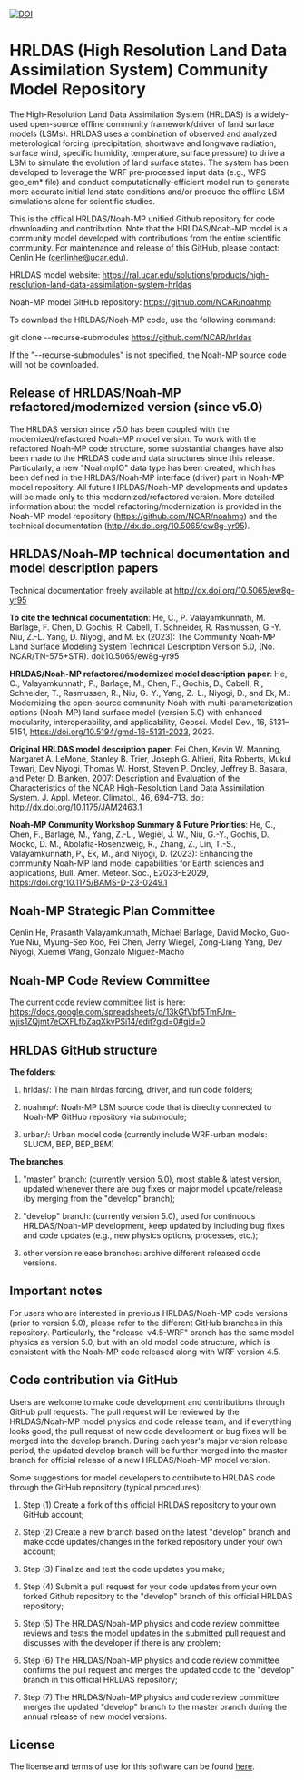 [![DOI](https://zenodo.org/badge/261594454.svg)](https://zenodo.org/badge/latestdoi/261594454)


# HRLDAS (High Resolution Land Data Assimilation System) Community Model Repository

The High-Resolution Land Data Assimilation System (HRLDAS) is a widely-used open-source offline community framework/driver of land surface models (LSMs). HRLDAS uses a combination of observed and analyzed meterological forcing (precipitation, shortwave and longwave radiation, surface wind, specific humidity, temperature, surface pressure) to drive a LSM to simulate the evolution of land surface states. The system has been developed to leverage the WRF pre-processed input data (e.g., WPS geo_em* file) and conduct computationally-efficient model run to generate more accurate initial land state conditions and/or produce the offline LSM simulations alone for scientific studies.

This is the offical HRLDAS/Noah-MP unified Github repository for code downloading and contribution. Note that the HRLDAS/Noah-MP model is a community model developed with contributions from the entire scientific community. For maintenance and release of this GitHub, please contact: Cenlin He (cenlinhe@ucar.edu).

HRLDAS model website: https://ral.ucar.edu/solutions/products/high-resolution-land-data-assimilation-system-hrldas

Noah-MP model GitHub repository: https://github.com/NCAR/noahmp

To download the HRLDAS/Noah-MP code, use the following command:

git clone --recurse-submodules https://github.com/NCAR/hrldas

If the "--recurse-submodules" is not specified, the Noah-MP source code will not be downloaded.


## Release of HRLDAS/Noah-MP refactored/modernized version (since v5.0)

The HRLDAS version since v5.0 has been coupled with the modernized/refactored Noah-MP model version. To work with the refactored Noah-MP code structure, some substantial changes have also been made to the HRLDAS code and data structures since this release. Particularly, a new "NoahmpIO" data type has been created, which has been defined in the HRLDAS/Noah-MP interface (driver) part in Noah-MP model repository. All future HRLDAS/Noah-MP developments and updates will be made only to this modernized/refactored version. More detailed information about the model refactoring/modernization is provided in the Noah-MP model repository (https://github.com/NCAR/noahmp) and the technical documentation (http://dx.doi.org/10.5065/ew8g-yr95).


## HRLDAS/Noah-MP technical documentation and model description papers

Technical documentation freely available at http://dx.doi.org/10.5065/ew8g-yr95

**To cite the technical documentation**:  He, C., P. Valayamkunnath, M. Barlage, F. Chen, D. Gochis, R. Cabell, T. Schneider, R. Rasmussen, G.-Y. Niu, Z.-L. Yang, D. Niyogi, and M. Ek (2023): The Community Noah-MP Land Surface Modeling System Technical Description Version 5.0, (No. NCAR/TN-575+STR). doi:10.5065/ew8g-yr95

**HRLDAS/Noah-MP refactored/modernized model description paper**:  He, C., Valayamkunnath, P., Barlage, M., Chen, F., Gochis, D., Cabell, R., Schneider, T., Rasmussen, R., Niu, G.-Y., Yang, Z.-L., Niyogi, D., and Ek, M.: Modernizing the open-source community Noah with multi-parameterization options (Noah-MP) land surface model (version 5.0) with enhanced modularity, interoperability, and applicability, Geosci. Model Dev., 16, 5131–5151, https://doi.org/10.5194/gmd-16-5131-2023, 2023.

**Original HRLDAS model description paper**: Fei Chen, Kevin W. Manning, Margaret A. LeMone, Stanley B. Trier, Joseph G. Alfieri, Rita Roberts, Mukul Tewari, Dev Niyogi, Thomas W. Horst, Steven P. Oncley, Jeffrey B. Basara, and Peter D. Blanken, 2007: Description and Evaluation of the Characteristics of the NCAR High-Resolution Land Data Assimilation System. J. Appl. Meteor. Climatol., 46, 694–713.
doi: http://dx.doi.org/10.1175/JAM2463.1

**Noah-MP Community Workshop Summary & Future Priorities**: He, C., Chen, F., Barlage, M., Yang, Z.-L., Wegiel, J. W., Niu, G.-Y., Gochis, D., Mocko, D. M., Abolafia-Rosenzweig, R., Zhang, Z., Lin, T.-S., Valayamkunnath, P., Ek, M., and Niyogi, D. (2023): Enhancing the community Noah-MP land model capabilities for Earth sciences and applications, Bull. Amer. Meteor. Soc., E2023–E2029, https://doi.org/10.1175/BAMS-D-23-0249.1


## Noah-MP Strategic Plan Committee

Cenlin He, Prasanth Valayamkunnath, Michael Barlage, David Mocko, Guo-Yue Niu, Myung-Seo Koo, Fei Chen, Jerry Wiegel, Zong-Liang Yang, Dev Niyogi, Xuemei Wang, Gonzalo Miguez-Macho


## Noah-MP Code Review Committee

The current code review committee list is here: https://docs.google.com/spreadsheets/d/13kGfVbf5TmFJm-wjis1ZQjmt7eCXFLfbZaqXkvPSi14/edit?gid=0#gid=0


## HRLDAS GitHub structure

**The folders**:

1. hrldas/: The main hlrdas forcing, driver, and run code folders;

2. noahmp/: Noah-MP LSM source code that is direclty connected to Noah-MP GitHub repository via submodule;

3. urban/: Urban model code (currently include WRF-urban models: SLUCM, BEP, BEP_BEM)

**The branches**:

1. "master" branch: (currently version 5.0), most stable & latest version, updated whenever there are bug fixes or major model update/release (by merging from the "develop" branch);

2. "develop" branch: (currently version 5.0), used for continuous HRLDAS/Noah-MP development, keep updated by including bug fixes and code updates (e.g., new physics options, processes, etc.); 

3. other version release branches: archive different released code versions.


## Important notes

For users who are interested in previous HRLDAS/Noah-MP code versions (prior to version 5.0), please refer to the different GitHub branches in this repository. Particularly, the "release-v4.5-WRF" branch has the same model physics as version 5.0, but with an old model code structure, which is consistent with the Noah-MP code released along with WRF version 4.5.


## Code contribution via GitHub

Users are welcome to make code development and contributions through GitHub pull requests. The pull request will be reviewed by the HRLDAS/Noah-MP model physics and code release team, and if everything looks good, the pull request of new code development or bug fixes will be merged into the develop branch. During each year's major version release period, the updated develop branch will be further merged into the master branch for official release of a new HRLDAS/Noah-MP model version.

Some suggestions for model developers to contribute to HRLDAS code through the GitHub repository (typical procedures):

1. Step (1) Create a fork of this official HRLDAS repository to your own GitHub account; 

2. Step (2) Create a new branch based on the latest "develop" branch and make code updates/changes in the forked repository under your own account; 

3. Step (3) Finalize and test the code updates you make; 

4. Step (4) Submit a pull request for your code updates from your own forked Github repository to the "develop" branch of this official HRLDAS repository;

5. Step (5) The HRLDAS/Noah-MP physics and code review committee reviews and tests the model updates in the submitted pull request and discusses with the developer if there is any problem; 

6. Step (6) The HRLDAS/Noah-MP physics and code review committee confirms the pull request and merges the updated code to the "develop" branch in this official HRLDAS repository;

7. Step (7) The HRLDAS/Noah-MP physics and code review committee merges the updated "develop" branch to the master branch during the annual release of new model versions.


## License

The license and terms of use for this software can be found [here](https://github.com/NCAR/hrldas/blob/master/LICENSE.txt).
